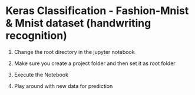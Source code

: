 # Keras Classification - Fashion-Mnist & Mnist dataset (handwriting recognition)

1) Change the root directory in the jupyter notebook 

2) Make sure you create a project folder and then set it as root folder

3) Execute the Notebook 
 
4) Play around with new data for prediction 
